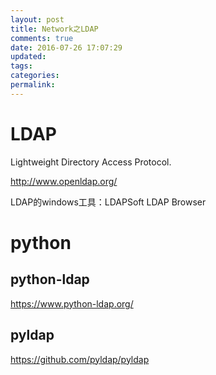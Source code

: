 ```yaml
---
layout: post
title: Network之LDAP
comments: true
date: 2016-07-26 17:07:29
updated:
tags:
categories:
permalink:
---
```


# LDAP

Lightweight Directory Access Protocol.

<http://www.openldap.org/>

LDAP的windows工具：LDAPSoft LDAP Browser

# python

## python-ldap

<https://www.python-ldap.org/>

## pyldap

<https://github.com/pyldap/pyldap>
